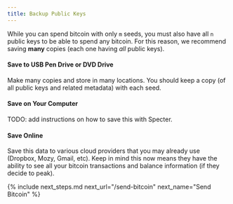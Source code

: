 ```yaml
---
title: Backup Public Keys
---
```


While you can spend bitcoin with only `m` seeds, you must also have all `n` public keys to be able to spend any bitcoin.
For this reason, we recommend saving **many** copies (each one having *all* public keys).

#### Save to USB Pen Drive or DVD Drive
Make many copies and store in many locations.
You should keep a copy (of all public keys and related metadata) with each seed.

#### Save on Your Computer
TODO: add instructions on how to save this with Specter.

#### Save Online
Save this data to various cloud providers that you may already use (Dropbox, Mozy, Gmail, etc).
Keep in mind this now means they have the ability to see all your bitcoin transactions and balance information (if they decide to peak).


{% include next_steps.md next_url="/send-bitcoin" next_name="Send Bitcoin" %}

